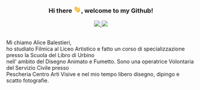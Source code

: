 <div align="center">
     <h3> Hi there <img src="https://github.com/ABSphreak/ABSphreak/blob/master/gifs/Hi.gif" width="20px">, welcome to my Github! </h3> 
    <a href="https://github.com/r0s4dip3sar0">
        <img height="180em" src="https://github-readme-stats.vercel.app/api?username=r0s4dip3sar0&theme=onedark&show_icons=true" />
        <img height="180em" src="https://github-readme-stats.vercel.app/api/top-langs/?username=r0s4dip3sar0&theme=onedark&layout=compact&hide=jupyter%20notebook&card_width=230em" />
    </a>
</div>

<br>

</pre>

Mi chiamo Alice Balestieri,  
ho studiato Filmica al Liceo Artistico e fatto un corso di specializzazione presso la Scuola del Libro di Urbino  
nell' ambito del Disegno Animato e Fumetto. Sono una operatrice Volontaria del Servizio Civile presso  
Pescheria Centro Arti Visive e nel mio tempo libero disegno, dipingo e scatto fotografie.  

</pre>
